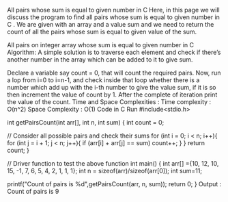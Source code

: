 All pairs whose sum is equal to given number in C
Here, in this page we will discuss the program to find all pairs whose sum is equal to given number in C . We are given with an array and a value sum and we need to return the count of all the pairs whose sum is equal to given value of the sum.

All pairs on integer array whose sum is equal to given number in C
Algorithm:
A simple solution is to traverse each element and check if there’s another number in the array which can be added to it to give sum. 

Declare a variable say count = 0, that will count the required pairs.
Now, run a lop from i=0 to i=n-1, and check inside that loop whether there is a number which add up with the i-th number to give the value sum, if it is so then increment the value of count by 1.
After the complete of iteration print the value of the count.
Time and Space Complexities :
Time complexity : O(n^2)
Space Complexity : O(1)
Code in C
Run
#include<stdio.h> 

int getPairsCount(int arr[], int n, int sum)
{
  int count = 0; 

  // Consider all possible pairs and check their sums
  for (int i = 0; i < n; i++){
     for (int j = i + 1; j < n; j++){
        if (arr[i] + arr[j] == sum)
          count++;
     }
  }
  return count;
}

// Driver function to test the above function
int main()
{ 
   int arr[] ={10, 12, 10, 15, -1, 7, 6, 5, 4, 2, 1, 1, 1};
   int n = sizeof(arr)/sizeof(arr[0]);
   int sum=11;
   
   printf("Count of pairs is %d",getPairsCount(arr, n, sum));
   return 0;
}
Output :
Count of pairs is 9
